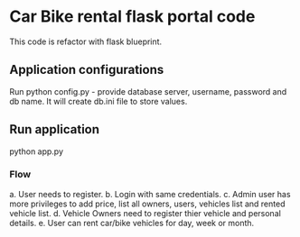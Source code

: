 # Car Bike rental flask portal code

This code is refactor with flask blueprint.

## Application configurations

Run python config.py - provide database server, username, password and db name.
It will create db.ini file to store values.

## Run application

python app.py

### Flow

a. User needs to register.
b. Login with same credentials.
c. Admin user has more privileges to add price, list all owners, users, vehicles list and rented vehicle list.
d. Vehicle Owners need to register thier vehicle and personal details.
e. User can rent car/bike vehicles for day, week or month.